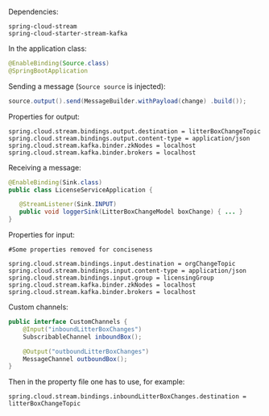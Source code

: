 Dependencies:
```
spring-cloud-stream
spring-cloud-starter-stream-kafka
```
In the application class:
```Java
@EnableBinding(Source.class)
@SpringBootApplication
```
Sending a message (`Source source` is injected):
```Java
source.output().send(MessageBuilder.withPayload(change) .build());
```
Properties for output:
```
spring.cloud.stream.bindings.output.destination = litterBoxChangeTopic
spring.cloud.stream.bindings.output.content-type = application/json
spring.cloud.stream.kafka.binder.zkNodes = localhost
spring.cloud.stream.kafka.binder.brokers = localhost
```
Receiving a message:
```Java
@EnableBinding(Sink.class)
public class LicenseServiceApplication {

   @StreamListener(Sink.INPUT)
   public void loggerSink(LitterBoxChangeModel boxChange) { ... }
}
```
Properties for input:
```
#Some properties removed for conciseness

spring.cloud.stream.bindings.input.destination = orgChangeTopic
spring.cloud.stream.bindings.input.content-type = application/json
spring.cloud.stream.bindings.input.group = licensingGroup
spring.cloud.stream.kafka.binder.zkNodes = localhost
spring.cloud.stream.kafka.binder.brokers = localhost
```
Custom channels:
```Java
public interface CustomChannels {
    @Input("inboundLitterBoxChanges")
    SubscribableChannel inboundBox();

	@Output("outboundLitterBoxChanges")
	MessageChannel outboundBox();
}
```
Then in the property file one has to use, for example:
```
spring.cloud.stream.bindings.inboundLitterBoxChanges.destination = litterBoxChangeTopic
```